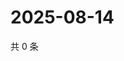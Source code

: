 # 2025-08-14

共 0 条

<!-- BEGIN ZHIHUQUESTIONS -->
<!-- 最后更新时间 Thu Aug 14 2025 21:29:58 GMT+0800 (China Standard Time) -->

<!-- END ZHIHUQUESTIONS -->
